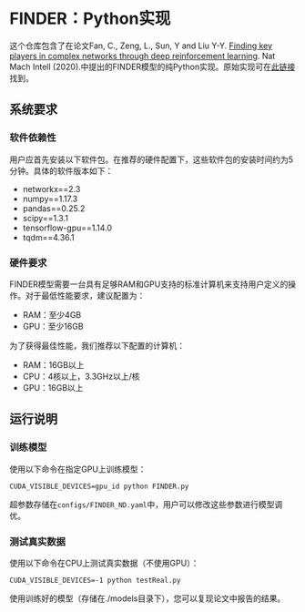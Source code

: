 # FINDER：Python实现

这个仓库包含了在论文Fan, C., Zeng, L., Sun, Y and Liu Y-Y. [Finding key players in complex networks through deep reinforcement learning](https://www.nature.com/articles/s42256-020-0177-2.epdf?sharing_token=0CAxnrCP1THxBEtK2mS5c9RgN0jAjWel9jnR3ZoTv0O3ej6g4eVo3V4pnngJO-QMH375GbplyUstNSGUaq-zMyAnpSrZIOiiDvB0V_CqsCipIfCq-enY3sK3Uv_D_4b4aRn6lYXd8HEinWjLNM42tQZ0iVjeMBl6ZRA7D7WUBjM%3D). Nat Mach Intell (2020).中提出的FINDER模型的纯Python实现。原始实现可在[此链接](https://github.com/FFrankyy/FINDER)找到。

## 系统要求

### 软件依赖性

用户应首先安装以下软件包。在推荐的硬件配置下，这些软件包的安装时间约为5分钟。具体的软件版本如下：

- networkx==2.3
- numpy==1.17.3
- pandas==0.25.2
- scipy==1.3.1
- tensorflow-gpu==1.14.0
- tqdm==4.36.1

### 硬件要求

FINDER模型需要一台具有足够RAM和GPU支持的标准计算机来支持用户定义的操作。对于最低性能要求，建议配置为：

- RAM：至少4GB
- GPU：至少16GB

为了获得最佳性能，我们推荐以下配置的计算机：

- RAM：16GB以上
- CPU：4核以上，3.3GHz以上/核
- GPU：16GB以上

## 运行说明

### 训练模型

使用以下命令在指定GPU上训练模型：

```
CUDA_VISIBLE_DEVICES=gpu_id python FINDER.py
```

超参数存储在`configs/FINDER_ND.yaml`中，用户可以修改这些参数进行模型调优。

### 测试真实数据
使用以下命令在CPU上测试真实数据（不使用GPU）：

```
CUDA_VISIBLE_DEVICES=-1 python testReal.py
```

使用训练好的模型（存储在./models目录下），您可以复现论文中报告的结果。
